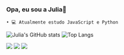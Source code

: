 ### Opa, eu sou a Julia👋
    • 💻 Atualmente estudo JavaScript e Python             

![Julia's GitHub stats](https://github-readme-stats.vercel.app/api?username=enjuiada&show_icons=true&theme=nightowl)
![Top Langs](https://github-readme-stats.vercel.app/api/top-langs/?username=enjuiada&theme=nightowl)

<div>
         <a href="https://www.reddit.com/user/enJuiada/" target="_blank"><img src="https://img.shields.io/badge/Reddit-FF4500?style=for-the-badge&logo=reddit&logoColor=white" target="_blank"></a>
          <a href="https://youtube.com/channel/UCn0Tg8gNIH2n2_LcCJw7Xmg" target="_blank"><img src="https://img.shields.io/badge/YouTube-FF0000?style=for-the-badge&logo=youtube&logoColor=white" target="_blank"></a>
         <a href="https://www.instagram.com/enjuiada" target="_blank"><img src="https://img.shields.io/badge/Instagram-E4405F?style=for-the-badge&logo=instagram&logoColor=white" target="_blank"></a>
</div>




